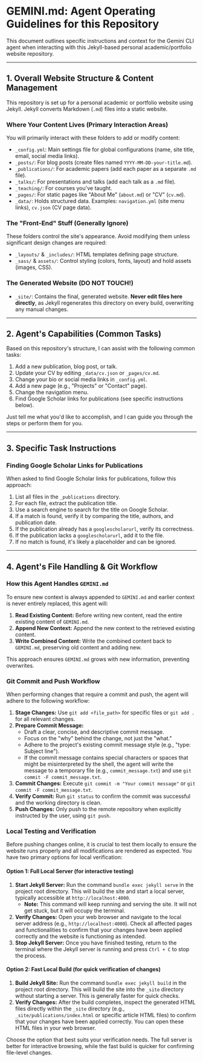 # GEMINI.md: Agent Operating Guidelines for this Repository

This document outlines specific instructions and context for the Gemini CLI agent when interacting with this Jekyll-based personal academic/portfolio website repository.

---

## 1. Overall Website Structure & Content Management

This repository is set up for a personal academic or portfolio website using Jekyll. Jekyll converts Markdown (`.md`) files into a static website.

### Where Your Content Lives (Primary Interaction Areas)

You will primarily interact with these folders to add or modify content:

*   `_config.yml`: Main settings file for global configurations (name, site title, email, social media links).
*   `_posts/`: For blog posts (create files named `YYYY-MM-DD-your-title.md`).
*   `_publications/`: For academic papers (add each paper as a separate `.md` file).
*   `_talks/`: For presentations and talks (add each talk as a `.md` file).
*   `_teaching/`: For courses you've taught.
*   `_pages/`: For static pages like "About Me" (`about.md`) or "CV" (`cv.md`).
*   `_data/`: Holds structured data. Examples: `navigation.yml` (site menu links), `cv.json` (CV page data).

### The "Front-End" Stuff (Generally Ignore)

These folders control the site's appearance. Avoid modifying them unless significant design changes are required:

*   `_layouts/` & `_includes/`: HTML templates defining page structure.
*   `_sass/` & `assets/`: Control styling (colors, fonts, layout) and hold assets (images, CSS).

### The Generated Website (DO NOT TOUCH!)

*   `_site/`: Contains the final, generated website. **Never edit files here directly**, as Jekyll regenerates this directory on every build, overwriting any manual changes.

---

## 2. Agent's Capabilities (Common Tasks)

Based on this repository's structure, I can assist with the following common tasks:

1.  Add a new publication, blog post, or talk.
2.  Update your CV by editing `_data/cv.json` or `_pages/cv.md`.
3.  Change your bio or social media links in `_config.yml`.
4.  Add a new page (e.g., "Projects" or "Contact" page).
5.  Change the navigation menu.
6.  Find Google Scholar links for publications (see specific instructions below).

Just tell me what you'd like to accomplish, and I can guide you through the steps or perform them for you.

---

## 3. Specific Task Instructions

### Finding Google Scholar Links for Publications

When asked to find Google Scholar links for publications, follow this approach:

1.  List all files in the `_publications` directory.
2.  For each file, extract the publication title.
3.  Use a search engine to search for the title on Google Scholar.
4.  If a match is found, verify it by comparing the title, authors, and publication date.
5.  If the publication already has a `googlescholarurl`, verify its correctness.
6.  If the publication lacks a `googlescholarurl`, add it to the file.
7.  If no match is found, it's likely a placeholder and can be ignored.

---

## 4. Agent's File Handling & Git Workflow

### How this Agent Handles `GEMINI.md`

To ensure new context is always appended to `GEMINI.md` and earlier context is never entirely replaced, this agent will:

1.  **Read Existing Content:** Before writing new content, read the entire existing content of `GEMINI.md`.
2.  **Append New Context:** Append the new context to the retrieved existing content.
3.  **Write Combined Content:** Write the combined content back to `GEMINI.md`, preserving old content and adding new.

This approach ensures `GEMINI.md` grows with new information, preventing overwrites.

### Git Commit and Push Workflow

When performing changes that require a commit and push, the agent will adhere to the following workflow:

1.  **Stage Changes:** Use `git add <file_path>` for specific files or `git add .` for all relevant changes.
2.  **Prepare Commit Message:**
    *   Draft a clear, concise, and descriptive commit message.
    *   Focus on the "why" behind the change, not just the "what."
    *   Adhere to the project's existing commit message style (e.g., "type: Subject line").
    *   If the commit message contains special characters or spaces that might be misinterpreted by the shell, the agent will write the message to a temporary file (e.g., `commit_message.txt`) and use `git commit -F commit_message.txt`.
3.  **Commit Changes:** Execute `git commit -m "Your commit message"` or `git commit -F commit_message.txt`.
4.  **Verify Commit:** Run `git status` to confirm the commit was successful and the working directory is clean.
5.  **Push Changes:** Only push to the remote repository when explicitly instructed by the user, using `git push`.

### Local Testing and Verification

Before pushing changes online, it is crucial to test them locally to ensure the website runs properly and all modifications are rendered as expected. You have two primary options for local verification:

#### Option 1: Full Local Server (for interactive testing)

1.  **Start Jekyll Server:** Run the command `bundle exec jekyll serve` in the project root directory. This will build the site and start a local server, typically accessible at `http://localhost:4000`.
    *   **Note:** This command will keep running and serving the site. It will not get stuck, but it will occupy the terminal.
2.  **Verify Changes:** Open your web browser and navigate to the local server address (e.g., `http://localhost:4000`). Check all affected pages and functionalities to confirm that your changes have been applied correctly and the website is functioning as intended.
3.  **Stop Jekyll Server:** Once you have finished testing, return to the terminal where the Jekyll server is running and press `Ctrl + C` to stop the process.

#### Option 2: Fast Local Build (for quick verification of changes)

1.  **Build Jekyll Site:** Run the command `bundle exec jekyll build` in the project root directory. This will build the site into the `_site` directory without starting a server. This is generally faster for quick checks.
2.  **Verify Changes:** After the build completes, inspect the generated HTML files directly within the `_site` directory (e.g., `_site/publications/index.html` or specific article HTML files) to confirm that your changes have been applied correctly. You can open these HTML files in your web browser.

Choose the option that best suits your verification needs. The full server is better for interactive browsing, while the fast build is quicker for confirming file-level changes.
